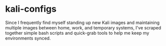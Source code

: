 # kali-configs
Since I frequently find myself standing up new Kali images and maintaining multiple images between home, work, and temporary systems, I've scraped together simple bash scripts and quick-grab tools to help me keep my environments synced.
